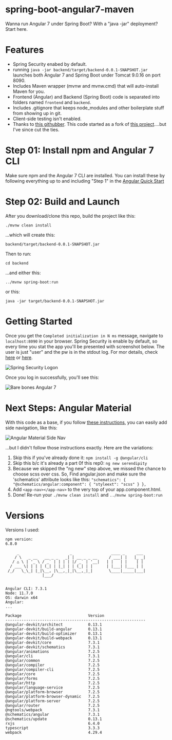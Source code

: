 # spring-boot-angular7-maven

Wanna run Angular 7 under Spring Boot?  With a "java -jar" deployment?
Start here.

# Features
* Spring Security enabed by default.
* running ```java -jar backend/target/backend-0.0.1-SNAPSHOT.jar``` launches both Angular 7 and Spring Boot under Tomcat 9.0.16 on port 8090.
* Includes Maven wrapper (mvnw and mvnw.cmd) that will auto-install Maven for you.
* Frontend (Angular) and Backend (Spring Boot) code is separated into folders named ```frontend``` and ```backend```.
* Includes .gitignore that keeps node_modules and other boilerplate stuff from showing up in git.
* Client-side testing isn't enabled.
* Thanks to [this githubber](https://github.com/swathisprasad). This code started as a fork of [this project](https://github.com/swathisprasad/spring-boot-angular6-maven-project)....but I've since cut the ties.

# Step 01: Install npm and Angular 7 CLI

Make sure npm and the Angular 7 CLI are installed.
You can install these by following everything up to and including "Step 1" in the [Angular Quick Start](https://angular.io/guide/quickstart)


# Step 02: Build and Launch

After you download/clone this repo, build the project like this:

```./mvnw clean install```

...which will create this:

```backend/target/backend-0.0.1-SNAPSHOT.jar```

Then to run: 

```cd backend```

...and either this:

```../mvnw spring-boot:run```

or this:

```java -jar target/backend-0.0.1-SNAPSHOT.jar```


# Getting Started
Once you get the ```Completed initialization in N ms``` message, navigate to ```localhost:8090``` in your browser.
Spring Security is enable by default, so every time you stat the app you'll be presented with screenshot below.  The user is just "user" and the pw is in the stdout log.  For mor details, check [here](https://www.websparrow.org/spring/spring-security-how-to-change-default-username-and-password) or [here](https://docs.spring.io/spring-boot/docs/2.0.0.RELEASE/reference/html/boot-features-security.html).


![Spring Security Logon](https://user-images.githubusercontent.com/175773/52928769-0bf67680-3307-11e9-86aa-9574700ddf3b.png)




Once you log in successfully, you'll see this:

![Bare bones Angular 7](https://user-images.githubusercontent.com/175773/52928834-5b3ca700-3307-11e9-969c-529b1667e12a.png)


# Next Steps:  Angular Material
With this code as a base, if you follow [these instructions](https://robferguson.org/blog/2018/11/05/getting-started-with-angular-material/), you can easily add side navigation, like this:

![Angular Material Side Nav](https://user-images.githubusercontent.com/175773/52995305-d5d8f580-33df-11e9-8856-fb5bea122854.png)

...but I didn't follow those instructions exactly.
Here are the variations:

1. Skip this if you've already done it: ```npm install -g @angular/cli```
1. Skip this b/c it's already a part 0f this rep0:  ```ng new serendipity```
1. Because we skipped the "ng new" step above, we missed the chance to choose scss over css.  So, Find angular.json and make sure the 'schematics' attribute looks like this: ```"schematics": { "@schematics/angular:component": { "styleext": "scss" } },```
1. Add ```<app-nav></app-nav>``` to the very top of your app.component.html.
1. Done!  Re-run your ```./mvnw clean install``` and ```../mvnw spring-boot:run``` 
# Versions
Versions I used:
```
npm version:
6.8.0

     _                      _                 ____ _     ___
    / \   _ __   __ _ _   _| | __ _ _ __     / ___| |   |_ _|
   / △ \ | '_ \ / _` | | | | |/ _` | '__|   | |   | |    | |
  / ___ \| | | | (_| | |_| | | (_| | |      | |___| |___ | |
 /_/   \_\_| |_|\__, |\__,_|_|\__,_|_|       \____|_____|___|
                |___/
    

Angular CLI: 7.3.1
Node: 11.7.0
OS: darwin x64
Angular: 
... 

Package                             Version
-------------------------------------------------------------
@angular-devkit/architect           0.13.1
@angular-devkit/build-angular       0.13.1
@angular-devkit/build-optimizer     0.13.1
@angular-devkit/build-webpack       0.13.1
@angular-devkit/core                7.3.1
@angular-devkit/schematics          7.3.1
@angular/animations                 7.2.5
@angular/cli                        7.3.1
@angular/common                     7.2.5
@angular/compiler                   7.2.5
@angular/compiler-cli               7.2.5
@angular/core                       7.2.5
@angular/forms                      7.2.5
@angular/http                       7.2.5
@angular/language-service           7.2.5
@angular/platform-browser           7.2.5
@angular/platform-browser-dynamic   7.2.5
@angular/platform-server            7.2.5
@angular/router                     7.2.5
@ngtools/webpack                    7.3.1
@schematics/angular                 7.3.1
@schematics/update                  0.13.1
rxjs                                6.4.0
typescript                          3.3.3
webpack                             4.29.4

```


